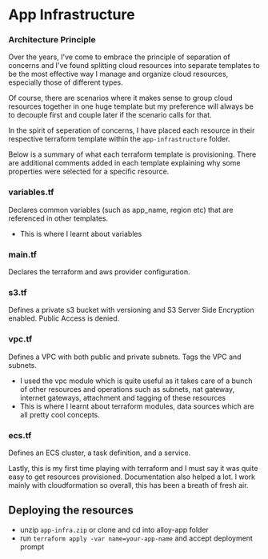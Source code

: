 


# App Infrastructure

### Architecture Principle
Over the years, I've come to embrace the principle of separation of concerns and I've found splitting cloud resources into separate templates to be the most effective way I manage and organize cloud resources, especially those of different types. 

Of course, there are scenarios where it makes sense to group cloud resources together in one huge template but my preference will always be to decouple first and couple later if the scenario calls for that.


In the spirit of seperation of concerns, I have placed each resource in their respective terraform template within the `app-infrastructure` folder.

Below is a summary of what each terraform template is provisioning. There are additional comments added in each template explaining why some properties were selected for a specific resource.


### variables.tf
Declares common variables (such as app_name, region etc) that are referenced in other templates.
- This is where I learnt about variables

### main.tf
Declares the terraform and aws provider configuration.

### s3.tf
Defines a private s3 bucket with versioning and S3 Server Side Encryption enabled. Public Access is denied. 

### vpc.tf
Defines a VPC with both public and private subnets. Tags the VPC and subnets. 
- I used the vpc module which is quite useful as it takes care of a bunch of other resources and operations such as subnets, nat gateway, internet gateways, attachment and tagging of these resources
- This is where I learnt about terraform modules, data sources which are all pretty cool concepts.

### ecs.tf
Defines an ECS cluster, a task definition, and a service.

Lastly, this is my first time playing with terraform and I must say it was quite easy to get resources provisioned. Documentation also helped a lot. I work mainly with cloudformation so overall, this has been a breath of fresh air.


## Deploying the resources

- unzip `app-infra.zip` or clone  and cd into alloy-app folder
- run `terraform apply -var name=your-app-name` and accept deployment prompt








